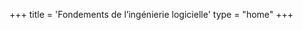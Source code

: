 +++
title = 'Fondements de l’ingénierie logicielle'
type = "home"
+++
<!-- Nouveau chapitre
hugo new --kind chapter content/01-modelisation/_index.md -->

